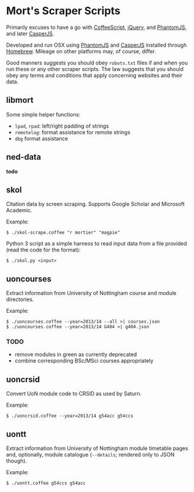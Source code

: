 Mort's Scraper Scripts
======================

Primarily  excuses to have a go with [CoffeeScript][coffee], [jQuery][], and [PhantomJS][], and later [CasperJS][].

Developed and run OSX using [PhantomJS][] and [CasperJS][] installed through [Homebrew](http://mxcl.github.com/homebrew/). Mileage on other platforms may, of course, differ.

Good manners suggests you should obey `robots.txt` files if and when you run these or any other scraper scripts. The law suggests that you should obey any terms and conditions that apply concerning websites and their data.

[PhantomJS]: http://phantomjs.org/
[CasperJS]: http://casperjs.org/
[coffee]: http://coffeescript.org/
[jQuery]: http://jquery.com/


libmort
-------

Some simple helper functions:

+ `lpad`, `rpad`: left/right padding of strings
+ `remotelog`: format assistance for remote strings
+ `dbg` format assistance


ned-data
--------

__todo__


skol
----

Citation data by screen scraping. Supports Google Scholar and Microsoft Academic.

Example:

    $ ./skol-scrape.coffee "r mortier" "magpie"

Python 3 script as a simple harness to read input data from a file provided (read the code for the format):

    $ ./skol.py <input>


uoncourses
----------

Extract information from University of Nottingham course and module directories.

Example:

    $ ./uoncourses.coffee --year=2013/14 --all >| courses.json
    $ ./uoncourses.coffee --year=2013/14 G404 >| g404.json

### TODO

+ remove modules in green as currently deprecated
+ combine corresponding BSc/MSci courses appropriately


uoncrsid
--------

Convert UoN module code to CRSID as used by Saturn.

Example:

    $ ./uoncrsid.coffee --year=2013/14 g54acc g54ccs


uontt
-----

Extract information from University of Nottingham module timetable pages and, optionally, module catalogue (`--details`; rendered only to JSON though).

Example:

    $ ./uontt.coffee g54ccs g54acc

